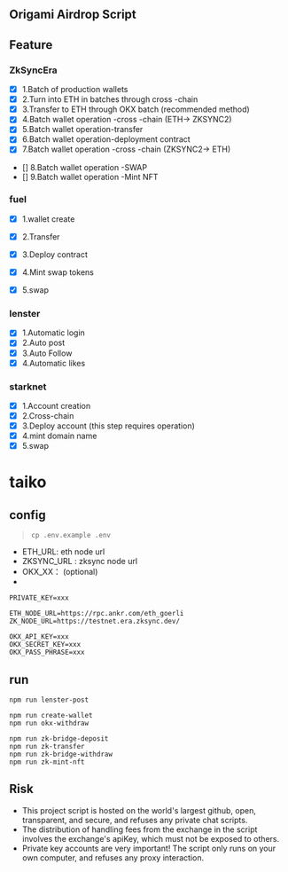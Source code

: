 ## Origami Airdrop Script


## Feature
### ZkSyncEra
- [x] 1.Batch of production wallets
- [x] 2.Turn into ETH in batches through cross -chain
- [x] 3.Transfer to ETH through OKX batch (recommended method)
- [x] 4.Batch wallet operation -cross -chain (ETH-> ZKSYNC2)
- [x] 5.Batch wallet operation-transfer
- [x] 6.Batch wallet operation-deployment contract
- [x] 7.Batch wallet operation -cross -chain (ZKSYNC2-> ETH)
- [] 8.Batch wallet operation -SWAP
- [] 9.Batch wallet operation -Mint NFT

### fuel
- [x] 1.wallet create
- [x] 2.Transfer
- [x] 3.Deploy contract
- [x] 4.Mint swap tokens
- [x] 5.swap


### lenster

- [x] 1.Automatic login
- [x] 2.Auto post
- [x] 3.Auto Follow
- [x] 4.Automatic likes

### starknet

- [x] 1.Account creation
- [x] 2.Cross-chain
- [x] 3.Deploy account (this step requires operation)
- [x] 4.mint domain name
- [x] 5.swap

# taiko



## config
> `cp .env.example .env`


- ETH_URL: eth node url
- ZKSYNC_URL : zksync node url
- OKX_XX： (optional)
-
```
PRIVATE_KEY=xxx

ETH_NODE_URL=https://rpc.ankr.com/eth_goerli
ZK_NODE_URL=https://testnet.era.zksync.dev/

OKX_API_KEY=xxx
OKX_SECRET_KEY=xxx
OKX_PASS_PHRASE=xxx
```

## run
```
npm run lenster-post

npm run create-wallet
npm run okx-withdraw

npm run zk-bridge-deposit
npm run zk-transfer
npm run zk-bridge-withdraw
npm run zk-mint-nft

```



## Risk
- This project script is hosted on the world's largest github, open, transparent, and secure, and refuses any private chat scripts.
- The distribution of handling fees from the exchange in the script involves the exchange's apiKey, which must not be exposed to others.
- Private key accounts are very important! The script only runs on your own computer, and refuses any proxy interaction.